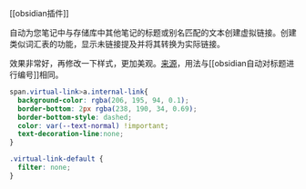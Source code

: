 [[obsidian插件]]

自动为您笔记中与存储库中其他笔记的标题或别名匹配的文本创建虚拟链接。创建类似词汇表的功能，显示未链接提及并将其转换为实际链接。

效果非常好，再修改一下样式，更加美观。[来源](https://pkmer.cn/Pkmer-Docs/10-obsidian/obsidian%E7%A4%BE%E5%8C%BA%E6%8F%92%E4%BB%B6/virtual-linker/virtual-linker/)，用法与[[obsidian自动对标题进行编号]]相同。

```css
span.virtual-link>a.internal-link{
  background-color: rgba(206, 195, 94, 0.1);
  border-bottom: 2px rgba(238, 190, 34, 0.69);
  border-bottom-style: dashed;
  color: var(--text-normal) !important;
  text-decoration-line:none;
}

.virtual-link-default {
  filter: none;
}
```